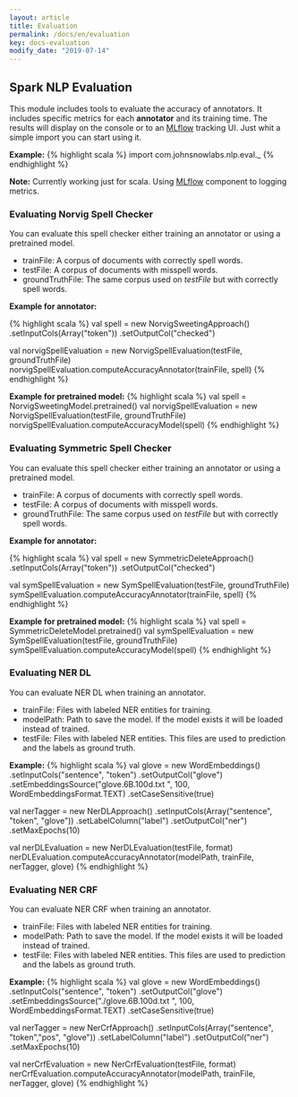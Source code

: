 ```yaml
---
layout: article
title: Evaluation
permalink: /docs/en/evaluation
key: docs-evaluation
modify_date: "2019-07-14"
---
```


## Spark NLP Evaluation
This module includes tools to evaluate the accuracy of annotators. It includes specific metrics for each **annotator** and its training time.
The results will display on the console or to an [MLflow](https://mlflow.org/docs/latest/tracking.html) tracking UI.
Just whit a simple import you can start using it.

**Example:**
{% highlight scala %}
import com.johnsnowlabs.nlp.eval._
{% endhighlight %}

**Note:** Currently working just for scala. Using [MLflow](https://mlflow.org/docs/latest/index.html) component to logging metrics. 

### Evaluating Norvig Spell Checker
You can evaluate this spell checker either training an annotator or using a pretrained model.
- trainFile: A corpus of documents with correctly spell words.
- testFile: A corpus of documents with misspell words.
- groundTruthFile: The same corpus used on *testFile* but with correctly spell words.

**Example for annotator:**
 
{% highlight scala %}
val spell = new NorvigSweetingApproach()
   .setInputCols(Array("token"))
   .setOutputCol("checked")

val norvigSpellEvaluation = new NorvigSpellEvaluation(testFile, groundTruthFile)
norvigSpellEvaluation.computeAccuracyAnnotator(trainFile, spell)
{% endhighlight %}

**Example for pretrained model:**
{% highlight scala %}
val spell = NorvigSweetingModel.pretrained()
val norvigSpellEvaluation = new NorvigSpellEvaluation(testFile, groundTruthFile)
norvigSpellEvaluation.computeAccuracyModel(spell)
{% endhighlight %}

### Evaluating Symmetric Spell Checker
You can evaluate this spell checker either training an annotator or using a pretrained model.
- trainFile: A corpus of documents with correctly spell words.
- testFile: A corpus of documents with misspell words.
- groundTruthFile: The same corpus used on *testFile* but with correctly spell words.

**Example for annotator:**
 
{% highlight scala %}
val spell = new SymmetricDeleteApproach()
      .setInputCols(Array("token"))
      .setOutputCol("checked")

val symSpellEvaluation = new SymSpellEvaluation(testFile, groundTruthFile)
symSpellEvaluation.computeAccuracyAnnotator(trainFile, spell)
{% endhighlight %}

**Example for pretrained model:**
{% highlight scala %}
val spell = SymmetricDeleteModel.pretrained()
val symSpellEvaluation = new SymSpellEvaluation(testFile, groundTruthFile)
symSpellEvaluation.computeAccuracyModel(spell)
{% endhighlight %}

### Evaluating NER DL
You can evaluate NER DL when training an annotator.
- trainFile: Files with labeled NER entities for training. 
- modelPath: Path to save the model. If the model exists it will be loaded instead of trained.
- testFile: Files with labeled NER entities. This files are used to prediction and the labels as ground truth.

**Example:**
{% highlight scala %}
val glove = new WordEmbeddings()
      .setInputCols("sentence", "token")
      .setOutputCol("glove")
      .setEmbeddingsSource("glove.6B.100d.txt ", 100, WordEmbeddingsFormat.TEXT)
      .setCaseSensitive(true)

val nerTagger = new NerDLApproach()
  .setInputCols(Array("sentence", "token", "glove"))
  .setLabelColumn("label")
  .setOutputCol("ner")
  .setMaxEpochs(10)

val nerDLEvaluation = new NerDLEvaluation(testFile, format)
nerDLEvaluation.computeAccuracyAnnotator(modelPath, trainFile, nerTagger, glove)
{% endhighlight %}

### Evaluating NER CRF
You can evaluate NER CRF when training an annotator.
- trainFile: Files with labeled NER entities for training. 
- modelPath: Path to save the model. If the model exists it will be loaded instead of trained.
- testFile: Files with labeled NER entities. This files are used to prediction and the labels as ground truth.

**Example:**
{% highlight scala %}
val glove = new WordEmbeddings()
      .setInputCols("sentence", "token")
      .setOutputCol("glove")
      .setEmbeddingsSource("./glove.6B.100d.txt ", 100, WordEmbeddingsFormat.TEXT)
      .setCaseSensitive(true)

val nerTagger = new NerCrfApproach()
  .setInputCols(Array("sentence", "token","pos", "glove"))
  .setLabelColumn("label")
  .setOutputCol("ner")
  .setMaxEpochs(10)

val nerCrfEvaluation = new NerCrfEvaluation(testFile, format)
nerCrfEvaluation.computeAccuracyAnnotator(modelPath, trainFile, nerTagger, glove)
{% endhighlight %}



